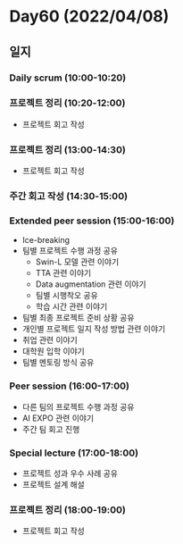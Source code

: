 # Day60 (2022/04/08)

## 일지

### Daily scrum (10:00-10:20)

### 프로젝트 정리 (10:20-12:00)

  * 프로젝트 회고 작성

### 프로젝트 정리 (13:00-14:30)

  * 프로젝트 회고 작성

### 주간 회고 작성 (14:30-15:00)

### Extended peer session (15:00-16:00)

  * Ice-breaking
  * 팀별 프로젝트 수행 과정 공유
    * Swin-L 모델 관련 이야기
    * TTA 관련 이야기
    * Data augmentation 관련 이야기
    * 팀별 시행착오 공유
    * 학습 시간 관련 이야기
  * 팀별 최종 프로젝트 준비 상황 공유
  * 개인별 프로젝트 일지 작성 방법 관련 이야기
  * 취업 관련 이야기
  * 대학원 입학 이야기
  * 팀별 멘토링 방식 공유

### Peer session (16:00-17:00)

  * 다른 팀의 프로젝트 수행 과정 공유
  * AI EXPO 관련 이야기
  * 주간 팀 회고 진행

### Special lecture (17:00-18:00)

  * 프로젝트 성과 우수 사례 공유
  * 프로젝트 설계 해설

### 프로젝트 정리 (18:00-19:00)

  * 프로젝트 회고 작성
